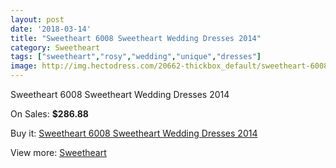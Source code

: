 ```yaml
---
layout: post
date: '2018-03-14'
title: "Sweetheart 6008 Sweetheart Wedding Dresses 2014"
category: Sweetheart
tags: ["sweetheart","rosy","wedding","unique","dresses"]
image: http://img.hectodress.com/20662-thickbox_default/sweetheart-6008-sweetheart-wedding-dresses-2014.jpg
---
```

Sweetheart 6008 Sweetheart Wedding Dresses 2014

On Sales: **$286.88**
<a href="https://www.hectodress.com/sweetheart/9531-sweetheart-6008-sweetheart-wedding-dresses-2014.html"><amp-img layout="responsive" width="600" height="600" src="//img.hectodress.com/20662-thickbox_default/sweetheart-6008-sweetheart-wedding-dresses-2014.jpg" alt="Sweetheart 6008 Sweetheart Wedding Dresses 2014 0" /></a>
<a href="https://www.hectodress.com/sweetheart/9531-sweetheart-6008-sweetheart-wedding-dresses-2014.html"><amp-img layout="responsive" width="600" height="600" src="//img.hectodress.com/20667-thickbox_default/sweetheart-6008-sweetheart-wedding-dresses-2014.jpg" alt="Sweetheart 6008 Sweetheart Wedding Dresses 2014 1" /></a>
<a href="https://www.hectodress.com/sweetheart/9531-sweetheart-6008-sweetheart-wedding-dresses-2014.html"><amp-img layout="responsive" width="600" height="600" src="//img.hectodress.com/20666-thickbox_default/sweetheart-6008-sweetheart-wedding-dresses-2014.jpg" alt="Sweetheart 6008 Sweetheart Wedding Dresses 2014 2" /></a>
<a href="https://www.hectodress.com/sweetheart/9531-sweetheart-6008-sweetheart-wedding-dresses-2014.html"><amp-img layout="responsive" width="600" height="600" src="//img.hectodress.com/20665-thickbox_default/sweetheart-6008-sweetheart-wedding-dresses-2014.jpg" alt="Sweetheart 6008 Sweetheart Wedding Dresses 2014 3" /></a>
<a href="https://www.hectodress.com/sweetheart/9531-sweetheart-6008-sweetheart-wedding-dresses-2014.html"><amp-img layout="responsive" width="600" height="600" src="//img.hectodress.com/20664-thickbox_default/sweetheart-6008-sweetheart-wedding-dresses-2014.jpg" alt="Sweetheart 6008 Sweetheart Wedding Dresses 2014 4" /></a>
<a href="https://www.hectodress.com/sweetheart/9531-sweetheart-6008-sweetheart-wedding-dresses-2014.html"><amp-img layout="responsive" width="600" height="600" src="//img.hectodress.com/20663-thickbox_default/sweetheart-6008-sweetheart-wedding-dresses-2014.jpg" alt="Sweetheart 6008 Sweetheart Wedding Dresses 2014 5" /></a>

Buy it: [Sweetheart 6008 Sweetheart Wedding Dresses 2014](https://www.hectodress.com/sweetheart/9531-sweetheart-6008-sweetheart-wedding-dresses-2014.html "Sweetheart 6008 Sweetheart Wedding Dresses 2014")

View more: [Sweetheart](https://www.hectodress.com/157-sweetheart "Sweetheart")